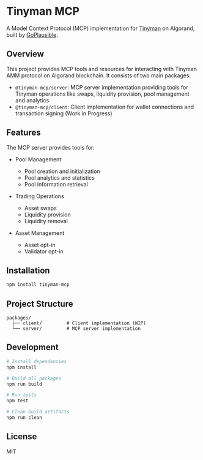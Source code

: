 # Tinyman MCP

A Model Context Protocol (MCP) implementation for [Tinyman](https://tinyman.org) on Algorand, built by [GoPlausible](https://github.com/GoPlausible).

## Overview

This project provides MCP tools and resources for interacting with Tinyman AMM protocol on Algorand blockchain. It consists of two main packages:

- `@tinyman-mcp/server`: MCP server implementation providing tools for Tinyman operations like swaps, liquidity provision, pool management and analytics
- `@tinyman-mcp/client`: Client implementation for wallet connections and transaction signing (Work in Progress)

## Features

The MCP server provides tools for:

- Pool Management
  - Pool creation and initialization
  - Pool analytics and statistics
  - Pool information retrieval
  
- Trading Operations  
  - Asset swaps
  - Liquidity provision
  - Liquidity removal
  
- Asset Management
  - Asset opt-in
  - Validator opt-in

## Installation

```bash
npm install tinyman-mcp
```

## Project Structure

```
packages/
  ├── client/         # Client implementation (WIP)
  └── server/         # MCP server implementation
```

## Development

```bash
# Install dependencies
npm install

# Build all packages
npm run build

# Run tests
npm test

# Clean build artifacts
npm run clean
```

## License

MIT
